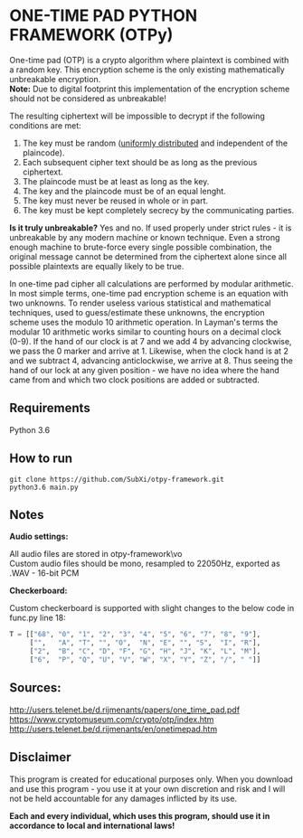 # ONE-TIME PAD PYTHON FRAMEWORK (OTPy)

One-time pad (OTP) is a crypto algorithm where plaintext is combined with a random key. This encryption scheme is the only existing mathematically unbreakable encryption.<br/>
**Note:** Due to digital footprint this implementation of the encryption scheme should not be considered as unbreakable!

The resulting  ciphertext will be impossible to decrypt if the following conditions are met:

1.  The key must be random ([uniformly distributed](https://en.wikipedia.org/wiki/Discrete_uniform_distribution "Discrete uniform distribution")  and  independent of the plaincode).
2. Each subsequent cipher text should be as long as the previous ciphertext.
3. The plaincode must be at least as long as the key.
4. The key and the plaincode must be of an equal lenght.
5. The key must never be reused in whole or in part.
6. The key must be kept completely  secrecy  by the communicating parties.

**Is it truly unbreakable?** Yes and no. If used properly under strict rules - it is unbreakable by any modern machine or known technique.
Even a strong enough machine to brute-force every single possible combination, the original message cannot be determined from the ciphertext alone since all possible plaintexts are equally likely to be true.

In one-time pad cipher all calculations are performed by modular arithmetic. In most simple terms, one-time pad encryption scheme is an equation with two unknowns. To render useless various statistical and mathematical techniques, used  to guess/estimate these unknowns, the encryption scheme uses the modulo 10 arithmetic operation. In Layman's terms the modular 10 arithmetic works similar to counting hours on a decimal clock (0-9). If the hand of our clock is at 7 and we add 4 by advancing clockwise, we pass the 0 marker and arrive at 1. Likewise, when the clock hand is at 2 and we subtract 4, advancing anticlockwise, we arrive at 8. Thus seeing the hand of our lock at any given position - we have no idea where the hand came from and which two clock positions are added or subtracted. 

## Requirements
Python 3.6

## How to run
```
git clone https://github.com/SubXi/otpy-framework.git
python3.6 main.py
```

## Notes

**Audio settings:**

All audio files are stored in otpy-framework\vo <br/>
Custom audio files should be mono, resampled to 22050Hz, exported as .WAV - 16-bit PCM

**Checkerboard:**

Custom checkerboard is supported with slight changes to the below code in func.py line 18:
```python
T = [["68", "0", "1", "2", "3", "4", "5", "6", "7", "8", "9"],
     ["",   "A", "T", "", "O",  "N", "E", "", "S",  "I", "R"],
     ["2",  "B", "C", "D", "F", "G", "H", "J", "K", "L", "M"],
     ["6",  "P", "Q", "U", "V", "W", "X", "Y", "Z", "/", " "]]
```

## Sources:

http://users.telenet.be/d.rijmenants/papers/one_time_pad.pdf <br/>
https://www.cryptomuseum.com/crypto/otp/index.htm <br/>
http://users.telenet.be/d.rijmenants/en/onetimepad.htm <br/>

## Disclaimer

This program is created for educational purposes only. 
When you download and use this program - you use it at your own discretion and risk and I will not be held accountable for any damages inflicted by its use.

**Each and every individual, which uses this program, should use it in accordance to local and international laws!**
